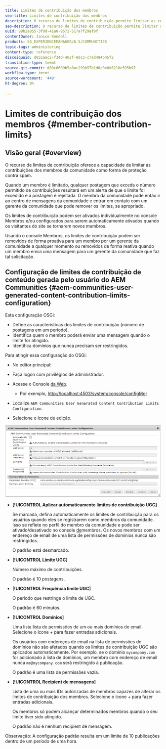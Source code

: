 ```yaml
---
title: Limites de contribuição dos membros
seo-title: Limites de contribuição dos membros
description: O recurso de limites de contribuição permite limitar as contribuições para proteção contra spam
seo-description: O recurso de limites de contribuição permite limitar as contribuições para proteção contra spam
uuid: 99b2a855-3f0d-41a0-9572-517a7f29af9f
contentOwner: Janice Kendall
products: SG_EXPERIENCEMANAGER/6.5/COMMUNITIES
topic-tags: administering
content-type: reference
discoiquuid: d855aac2-f34d-402f-9dc3-c7ad494b45f2
translation-type: tm+mt
source-git-commit: d80c6609b5a0ac299b57b1d0c0e8d6210e595b97
workflow-type: tm+mt
source-wordcount: '449'
ht-degree: 0%

---
```



# Limites de contribuição dos membros {#member-contribution-limits}

## Visão geral {#overview}

O recurso de limites de contribuição oferece a capacidade de limitar as contribuições dos membros da comunidade como forma de proteção contra spam.

Quando um membro é limitado, qualquer postagem que exceda o número permitido de contribuições resultará em um alerta de que o limite foi excedido e a postagem é rejeitada. O membro da comunidade pode então ir ao centro de mensagens da comunidade e entrar em contato com um gerente da comunidade que pode remover os limites, se apropriado.

Os limites de contribuição podem ser ativados individualmente no console [](members.md) Membros e/ou configurados para serem automaticamente ativados quando os visitantes do site se tornarem novos membros.

Usando o console Membros, os limites de contribuição podem ser removidos de forma proativa para um membro por um gerente da comunidade a qualquer momento ou removidos de forma reativa quando um membro envia uma mensagem para um gerente da comunidade que faz tal solicitação.

## Configuração de limites de contribuição de conteúdo gerada pelo usuário do AEM Communities {#aem-communities-user-generated-content-contribution-limits-configuration}

Esta configuração OSGi:

* Define as características dos limites de contribuição (número de postagens em um período).
* Identifica quem o membro poderá enviar uma mensagem quando o limite for atingido.
* Identifica domínios que nunca precisam ser restringidos.

Para atingir essa configuração do OSGi:

* No editor principal:
* Faça logon com privilégios de administrador.
* Acesse o Console [da Web](../../help/sites-deploying/configuring-osgi.md).

   * Por exemplo, [http://localhost:4503/system/console/configMgr](http://localhost:4503/system/console/configMgr)

* Localize `AEM Communities User Generated Content Contribution Limits Configuration`.
* Selecione o ícone de edição.

![configurar limites](assets/configure-limits.png)

* **[!UICONTROL Aplicar automaticamente limites de contribuição UGC]**

   Se marcada, defina automaticamente os limites de contribuição para os usuários quando eles se registrarem como membros da comunidade. Isso se reflete no perfil do membro da comunidade e pode ser ativado/desativado no console [de](members.md)membros. Os novos membros com um endereço de email de uma lista de permissões de domínios nunca são restringidos.

   O padrão está desmarcado.

* **[!UICONTROL Limite UGC]**

   Número máximo de contribuições.

   O padrão é 10 postagens.

* **[!UICONTROL Frequência limite UGC]**

   O período que restringe o limite de UGC.

   O padrão é 60 minutos.

* **[!UICONTROL Domínios]**

   Uma lista lista de permissões de um ou mais domínios de email. Selecione o ícone + para fazer entradas adicionais.

   Os usuários com endereços de email na lista de permissões de domínios não são afetados quando os limites de contribuição UGC são aplicados automaticamente. Por exemplo, se o domínio `mycompany.com` for adicionado à lista de domínios, um membro com endereço de email nunca `me@mycompany.com` será restringido à publicação.

   O padrão é uma lista de permissões vazia.

* **[!UICONTROL Recipient de mensagens]**

   Lista de uma ou mais IDs autorizadas de membros capazes de alterar os limites de contribuição dos membros. Selecione o ícone + para fazer entradas adicionais.

   Os membros só podem alcançar determinados membros quando o seu limite tiver sido atingido.

   O padrão não é nenhum recipient de mensagem.

Observação: A configuração padrão resulta em um limite de 10 publicações dentro de um período de uma hora.
